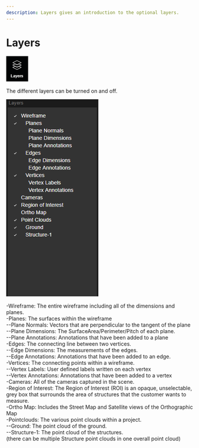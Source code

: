 ```yaml
---
description: Layers gives an introduction to the optional layers.
---
```


# Layers

![](../.gitbook/assets/layers-button.png)

The different layers can be turned on and off.

![](../.gitbook/assets/layers%20%281%29.png)

-Wireframe: The entire wireframe including all of the dimensions and planes.   
-Planes: The surfaces within the wireframe  
   --Plane Normals: Vectors that are perpendicular to the tangent of the plane  
   --Plane Dimensions: The SurfaceArea/Perimeter/Pitch of each plane.  
   --Plane Annotations: Annotations that have been added to a plane  
-Edges: The connecting line between two vertices.  
   --Edge Dimensions: The measurements of the edges.   
   --Edge Annotations: Annotations that have been added to an edge.  
-Vertices: The connecting points within a wireframe.  
   --Vertex Labels: User defined labels written on each vertex  
   --Vertex Annotations: Annotations that have been added to a vertex  
-Cameras: All of the cameras captured in the scene.  
-Region of Interest: The Region of Interest \(ROI\) is an opaque, unselectable, grey box that surrounds the area of structures that the customer wants to measure.  
-Ortho Map: Includes the Street Map and Satellite views of the Orthographic Map  
-Pointclouds: The various point clouds within a project.  
   --Ground: The point cloud of the ground.  
   --Structure-1: The point cloud of the structures.   
     \(there can be multiple Structure point clouds in one overall point cloud\)

